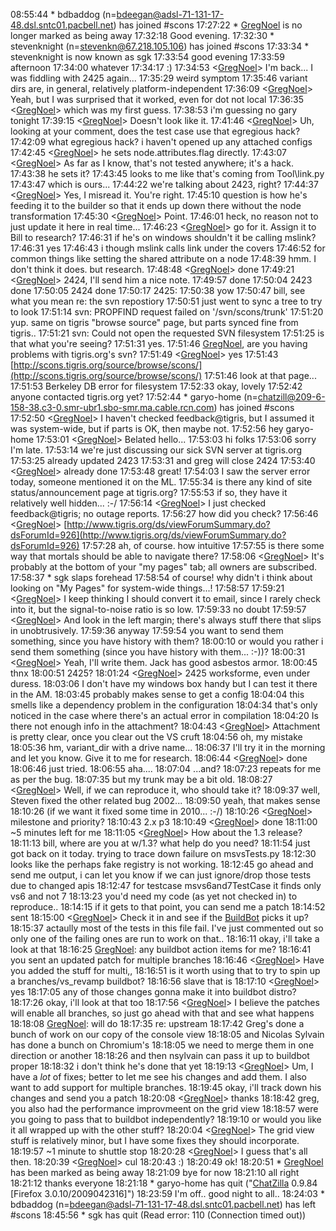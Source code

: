 
08:55:44 *      bdbaddog (n=[bdeegan@adsl-71-131-17-48.dsl.sntc01.pacbell.net](mailto:bdeegan@adsl-71-131-17-48.dsl.sntc01.pacbell.net)) has joined #scons 17:27:22 *      [GregNoel](GregNoel) is no longer marked as being away 17:32:18 <bdbaddog>     Good evening. 17:32:30 *      stevenknight (n=[stevenkn@67.218.105.106](mailto:stevenkn@67.218.105.106)) has joined #scons 17:33:34 *      stevenknight is now known as sgk 17:33:54 <sgk>  good evening 17:33:59 <sgk>  afternoon 17:34:00 <sgk>  whatever 17:34:17 <bdbaddog>     :) 17:34:53 <[GregNoel](GregNoel)>     I'm back... I was fiddling with 2425 again... 17:35:29 <sgk>  weird symptom 17:35:46 <sgk>  variant dirs are, in general, relatively platform-independent 17:36:09 <[GregNoel](GregNoel)>     Yeah, but I was surprised that it worked, even for dot not local 17:36:35 <[GregNoel](GregNoel)>     which was my first guess. 17:38:53 <sgk>  i'm guessing no gary tonight 17:39:15 <[GregNoel](GregNoel)>     Doesn't look like it. 17:41:46 <[GregNoel](GregNoel)>     Uh, looking at your comment, does the test case use that egregious hack? 17:42:09 <sgk>  what egregious hack?  i haven't opened up any attached configs 17:42:45 <[GregNoel](GregNoel)>     he sets node.attributes.flag directly. 17:43:07 <[GregNoel](GregNoel)>     As far as I know, that's not tested anywhere; it's a hack. 17:43:38 <sgk>  he sets it? 17:43:45 <sgk>  looks to me like that's coming from Tool\link.py 17:43:47 <sgk>  which is ours... 17:44:22 <sgk>  we're talking about 2423, right? 17:44:37 <[GregNoel](GregNoel)>     Yes, I misread it.  You're right. 17:45:10 <sgk>  question is how he's feeding it to the builder so that it ends up down there without the node transformation 17:45:30 <[GregNoel](GregNoel)>     Point. 17:46:01 <sgk>  heck, no reason not to just update it here in real time... 17:46:23 <[GregNoel](GregNoel)>     go for it.  Assign it to Bill to research? 17:46:31 <bdbaddog>     if he's on windows shouldn't it be calling mslink? 17:46:31 <sgk>  yes 17:46:43 <sgk>  i though mslink calls link under the covers 17:46:52 <sgk>  for common things like setting the shared attribute on a node 17:48:39 <bdbaddog>     hmm. I don't think it does. but research. 17:48:48 <[GregNoel](GregNoel)>     done 17:49:21 <[GregNoel](GregNoel)>     2424, I'll send him a nice note. 17:49:57 <sgk>  done 17:50:04 <sgk>  2423 done 17:50:05 <sgk>  2424 done 17:50:17 <sgk>  2425: 17:50:38 <sgk>  yow 17:50:47 <sgk>  bill, see what you mean re: the svn repostiory 17:50:51 <sgk>  just went to sync a tree to try to look 17:51:14 <sgk>  svn: PROPFIND request failed on '/svn/scons/trunk' 17:51:20 <bdbaddog>     yup. same on tigris "browse source" page, but parts synced fine from tigris.. 17:51:21 <sgk>  svn: Could not open the requested SVN filesystem 17:51:25 <sgk>  is that what you're seeing? 17:51:31 <bdbaddog>     yes. 17:51:46 <sgk>  [GregNoel](GregNoel), are you having problems with tigris.org's svn? 17:51:49 <[GregNoel](GregNoel)>     yes 17:51:43 <bdbaddog>     [http://scons.tigris.org/source/browse/scons/](http://scons.tigris.org/source/browse/scons/) 17:51:46 <bdbaddog>     look at that page... 17:51:53 <bdbaddog>     Berkeley DB error for filesystem 17:52:33 <sgk>  okay, lovely 17:52:42 <sgk>  anyone contacted tigris.org yet? 17:52:44 *      garyo-home (n=[chatzill@209-6-158-38.c3-0.smr-ubr1.sbo-smr.ma.cable.rcn.com](mailto:chatzill@209-6-158-38.c3-0.smr-ubr1.sbo-smr.ma.cable.rcn.com)) has joined #scons 17:52:50 <[GregNoel](GregNoel)>     I haven't checked feedback@tigris, but I assumed it was system-wide, but if parts is OK, then maybe not. 17:52:56 <sgk>  hey garyo-home 17:53:01 <[GregNoel](GregNoel)>     Belated hello... 17:53:03 <garyo-home>   hi folks 17:53:06 <garyo-home>   sorry I'm late. 17:53:14 <sgk>  we're just discussing our sick SVN server at tigris.org 17:53:25 <sgk>  already updated 2423 17:53:31 <sgk>  and greg will close 2424 17:53:40 <[GregNoel](GregNoel)>     already done 17:53:48 <garyo-home>   great! 17:54:03 <garyo-home>   I saw the server error today, someone mentioned it on the ML. 17:55:34 <sgk>  is there any kind of site status/announcement page at tigris.org? 17:55:53 <sgk>  if so, they have it relatively well hidden... :-/ 17:56:14 <[GregNoel](GregNoel)>     I just checked feedback@tigris; no outage reports. 17:56:27 <sgk>  how did you check? 17:56:46 <[GregNoel](GregNoel)>     [http://www.tigris.org/ds/viewForumSummary.do?dsForumId=926](http://www.tigris.org/ds/viewForumSummary.do?dsForumId=926) 17:57:28 <sgk>  ah, of course.  how intuitive 17:57:55 <sgk>  is there some way that mortals should be able to navigate there? 17:58:06 <[GregNoel](GregNoel)>     It's probably at the bottom of your "my pages" tab; all owners are subscribed. 17:58:37 *      sgk slaps forehead 17:58:54 <sgk>  of course!  why didn't i think about looking on "My Pages" for system-wide things...! 17:58:57 <sgk>  </snark> 17:59:21 <[GregNoel](GregNoel)>     I keep thinking I should convert it to email, since I rarely check into it, but the signal-to-noise ratio is so low. 17:59:33 <sgk>  no doubt 17:59:57 <[GregNoel](GregNoel)>     And look in the left margin; there's always stuff there that slips in unobtrusively. 17:59:36 <sgk>  anyway 17:59:54 <sgk>  you want to send them something, since you have history with them? 18:00:10 <sgk>  or would you rather i send them something (since you have history with them... :-))? 18:00:31 <[GregNoel](GregNoel)>     Yeah, I'll write them.  Jack has good asbestos armor. 18:00:45 <sgk>  thnx 18:00:51 <sgk>  2425? 18:01:24 <[GregNoel](GregNoel)>     2425 worksforme, even under duress. 18:03:06 <garyo-home>   I don't have my windows box handy but I can test it there in the AM. 18:03:45 <sgk>  probably makes sense to get a config 18:04:04 <sgk>  this smells like a dependency problem in the configuration 18:04:34 <sgk>  that's only noticed in the case where there's an actual error in compilation 18:04:20 <garyo-home>   Is there not enough info in the attachment? 18:04:43 <[GregNoel](GregNoel)>     Attachment is pretty clear, once you clear out the VS cruft 18:04:56 <sgk>  oh, my mistake 18:05:36 <garyo-home>   hm, variant_dir with a drive name... 18:06:37 <garyo-home>   I'll try it in the morning and let you know.  Give it to me for research. 18:06:44 <[GregNoel](GregNoel)>     done 18:06:46 <bdbaddog>     just tried. 18:06:55 <sgk>  aha.... 18:07:04 <garyo-home>   ...and? 18:07:23 <bdbaddog>     repeats for me as per the bug. 18:07:35 <bdbaddog>     but my trunk may be a bit old. 18:08:27 <[GregNoel](GregNoel)>     Well, if we can reproduce it, who should take it? 18:09:37 <garyo-home>   well, Steven fixed the other related bug 2002... 18:09:50 <sgk>  yeah, that makes sense 18:10:26 <sgk>  (if we want it fixed some time in 2010...  :-/) 18:10:26 <[GregNoel](GregNoel)>     milestone and priority? 18:10:43 <sgk>  2.x p3 18:10:49 <[GregNoel](GregNoel)>     done 18:11:00 <sgk>  ~5 minutes left for me 18:11:05 <[GregNoel](GregNoel)>     How about the 1.3 release? 18:11:13 <sgk>  bill, where are you at w/1.3?  what help do you need? 18:11:54 <bdbaddog>     just got back on it today. trying to trace down failure on msvsTests.py 18:12:30 <bdbaddog>     looks like the perhaps fake registry is not working. 18:12:45 <sgk>  go ahead and send me output, i can let you know if we can just ignore/drop those tests due to changed apis 18:12:47 <bdbaddog>     for testcase msvs6and7TestCase it finds only vs6 and not 7 18:13:23 <bdbaddog>     you'd need my code (as yet not checked in) to reproduce.. 18:14:15 <sgk>  if it gets to that point, you can send me a patch 18:14:52 <bdbaddog>     sent 18:15:00 <[GregNoel](GregNoel)>     Check it in and see if the [BuildBot](BuildBot) picks it up? 18:15:37 <bdbaddog>     actaully most of the tests in this file fail. I've just commented out so only one of the failing ones are run to work on that.. 18:16:11 <sgk>  okay, i'll take a look at that 18:16:25 <sgk>  [GregNoel](GregNoel):  any buildbot action items for me? 18:16:41 <sgk>  you sent an updated patch for multiple branches 18:16:46 <[GregNoel](GregNoel)>     Have you added the stuff for multi,, 18:16:51 <sgk>  is it worth using that to try to spin up a branches/vs_revamp buildbot? 18:16:56 <sgk>  slave that is 18:17:10 <[GregNoel](GregNoel)>     yes 18:17:05 <bdbaddog>     any of those changes gonna make it into buildbot distro? 18:17:26 <sgk>  okay, i'll look at that too 18:17:56 <[GregNoel](GregNoel)>     I believe the patches will enable all branches, so just go ahead with that and see what happens 18:18:08 <sgk>  [GregNoel](GregNoel):  will do 18:17:35 <sgk>  re: upstream 18:17:42 <sgk>  Greg's done a bunch of work on our copy of the console view 18:18:05 <sgk>  and Nicolas Sylvain has done a bunch on Chromium's 18:18:05 <sgk>  we need to merge them in one direction or another 18:18:26 <sgk>  and then nsylvain can pass it up to buildbot proper 18:18:32 <sgk>  i don't think he's done that yet 18:19:13 <[GregNoel](GregNoel)>     Um, I have a _lot_ of fixes; better to let me see his changes and add them.  I also want to add support for multiple branches. 18:19:45 <sgk>  okay, i'll track down his changes and send you a patch 18:20:08 <[GregNoel](GregNoel)>     thanks 18:18:42 <sgk>  greg, you also had the performance improvmeent on the grid view 18:18:57 <sgk>  were you going to pass that to buildbot independently? 18:19:10 <sgk>  or would you like it all wrapped up with the other stuff? 18:20:04 <[GregNoel](GregNoel)>     The grid view stuff is relatively minor, but I have some fixes they should incorporate. 18:19:57 <sgk>  ~1 minute to shuttle stop 18:20:28 <[GregNoel](GregNoel)>     I guess that's all then. 18:20:39 <[GregNoel](GregNoel)>     cul 18:20:43 <bdbaddog>     :) 18:20:49 <garyo-home>   ok! 18:20:51 *      [GregNoel](GregNoel) has been marked as being away 18:21:09 <garyo-home>   bye for now 18:21:10 <sgk>  all right 18:21:12 <sgk>  thanks everyone 18:21:18 *      garyo-home has quit ("[ChatZilla](ChatZilla) 0.9.84 [Firefox 3.0.10/2009042316]") 18:23:59 <bdbaddog>     I'm off.. good night to all.. 18:24:03 *      bdbaddog (n=[bdeegan@adsl-71-131-17-48.dsl.sntc01.pacbell.net](mailto:bdeegan@adsl-71-131-17-48.dsl.sntc01.pacbell.net)) has left #scons 18:45:56 *      sgk has quit (Read error: 110 (Connection timed out)) 
